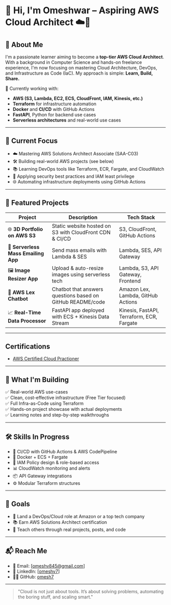 # 👋 Hi, I'm Omeshwar – Aspiring AWS Cloud Architect ☁️🚀

## 🌟 About Me
I'm a passionate learner aiming to become a **top-tier AWS Cloud Architect**. With a background in Computer Science and hands-on freelance experience, I'm now focusing on mastering Cloud Architecture, DevOps, and Infrastructure as Code (IaC). My approach is simple: **Learn, Build, Share.**

🔧 Currently working with:
- **AWS (S3, Lambda, EC2, ECS, CloudFront, IAM, Kinesis, etc.)**
- **Terraform** for infrastructure automation
- **Docker** and **CI/CD** with GitHub Actions
- **FastAPI**, Python for backend use cases
- **Serverless architectures** and real-world use cases

---

## 🧠 Current Focus
- ☁️ Mastering AWS Solutions Architect Associate (SAA-C03)
- 🛠️ Building real-world AWS projects (see below)
- 📚 Learning DevOps tools like Terraform, ECR, Fargate, and CloudWatch
- 🔐 Applying security best practices and IAM least privilege
- 🌐 Automating infrastructure deployments using GitHub Actions

---

## 📂 Featured Projects

| Project | Description | Tech Stack |
|--------|-------------|------------|
| 🌐 **3D Portfolio on AWS S3** | Static website hosted on S3 with CloudFront CDN & CI/CD | S3, CloudFront, GitHub Actions |
| 📧 **Serverless Mass Emailing App** | Send mass emails with Lambda & SES | Lambda, SES, API Gateway |
| 🖼️ **Image Resizer App** | Upload & auto-resize images using serverless tech | Lambda, S3, API Gateway, Frontend |
| 🤖 **AWS Lex Chatbot** | Chatbot that answers questions based on GitHub README/code | Amazon Lex, Lambda, GitHub Actions |
| 📈 **Real-Time Data Processor** | FastAPI app deployed with ECS + Kinesis Data Stream | Kinesis, FastAPI, Terraform, ECR, Fargate |

---

## Certifications

 - [AWS Certified Cloud Practioner](https://cp.certmetrics.com/amazon/en/public/verify/credential/c1c058e3c66e4d80aa1d29229dac9f5f)



---

## 🚀 What I'm Building

✅ Real-world AWS use-cases  
✅ Clean, cost-effective infrastructure (Free Tier focused)  
✅ Full Infra-as-Code using Terraform  
✅ Hands-on project showcase with actual deployments  
✅ Learning notes and step-by-step walkthroughs

---

## 🛠️ Skills In Progress

- 🔄 CI/CD with GitHub Actions & AWS CodePipeline
- 🐳 Docker + ECS + Fargate
- 🔐 IAM Policy design & role-based access
- 📊 CloudWatch monitoring and alerts
- 📦 API Gateway integrations
- ⚙️ Modular Terraform structures

---

## 📌 Goals

- 🏅 Land a DevOps/Cloud role at Amazon or a top tech company
- 📚 Earn AWS Solutions Architect certification
- 🧠 Teach others through real projects, posts, and code

---

## 📬 Reach Me
- 📧 Email: [omeshv845@gmail.com]
- 💼 LinkedIn: [[omeshv7](https://www.linkedin.com/in/omeshwar-v-568670343/)]
- 🧑‍💻 GitHub: [omesh7](https://github.com/omesh7)

---

> "Cloud is not just about tools. It’s about solving problems, automating the boring stuff, and scaling smart."


